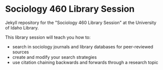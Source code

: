 # Sociology 460 Library Session

Jekyll repository for the "Sociology 460 Library Session" at the University of Idaho Library.

<link to repository>

This library session will teach you how to:
- search in sociology journals and library databases for peer-reviewed sources
- create and modify your search strategies
- use citation chaining backwards and forwards through a research topic
